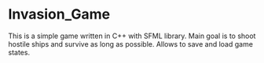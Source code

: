 # Invasion_Game

This is a simple game written in C++ with SFML library.
Main goal is to shoot hostile ships  and survive as long as possible.
Allows to save and load game states.
